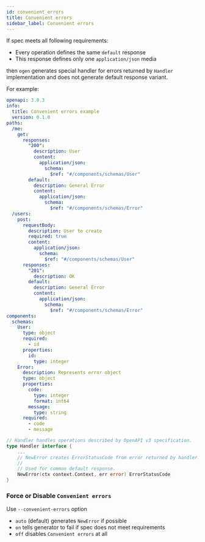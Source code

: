 ```yaml
---
id: convenient_errors
title: Convenient errors
sidebar_label: Convenient errors
---
```


If spec meets all following requirements:

- Every operation defines the same `default` response
- This response defines only one `application/json` media

then `ogen` generates special handler for errors returned by `Handler` implementation and does not generate default response variant.

For example:
```yaml
openapi: 3.0.3
info:
  title: Convenient errors example
  version: 0.1.0
paths:
  /me:
    get:
      responses:
        "200":
          description: User
          content:
            application/json:
              schema:
                $ref: "#/components/schemas/User"
        default:
          description: General Error
          content:
            application/json:
              schema:
                $ref: "#/components/schemas/Error"
  /users:
    post:
      requestBody:
        description: User to create
        required: true
        content:
          application/json:
            schema:
              $ref: "#/components/schemas/User"
      responses:
        "201":
          description: OK
        default:
          description: General Error
          content:
            application/json:
              schema:
                $ref: "#/components/schemas/Error"
components:
  schemas:
    User:
      type: object
      required:
        - id
      properties:
        id:
          type: integer
    Error:
      description: Represents error object
      type: object
      properties:
        code:
          type: integer
          format: int64
        message:
          type: string
      required:
        - code
        - message
```

```go
// Handler handles operations described by OpenAPI v3 specification.
type Handler interface {
    ...
	// NewError creates ErrorStatusCode from error returned by handler.
	//
	// Used for common default response.
	NewError(ctx context.Context, err error) ErrorStatusCode
}
```

### Force or Disable `Convenient errors`

Use `--convenient-errors` option

- `auto` (default) generates `NewError` if possible
- `on` tells generator to fail if spec does not meet requirements
- `off` disables `Convenient errors` at all

